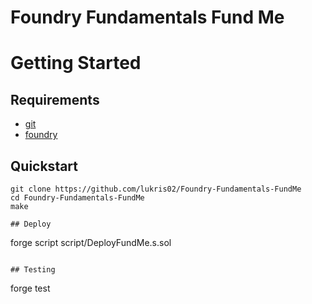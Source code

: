 # Foundry Fundamentals Fund Me

# Getting Started

## Requirements

- [git](https://git-scm.com/book/en/v2/Getting-Started-Installing-Git)
- [foundry](https://getfoundry.sh/)

## Quickstart

```
git clone https://github.com/lukris02/Foundry-Fundamentals-FundMe
cd Foundry-Fundamentals-FundMe
make

## Deploy

```
forge script script/DeployFundMe.s.sol
```

## Testing

```
forge test
```